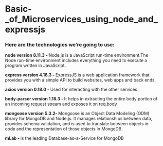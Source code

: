 # Basic-_of_Microservices_using_node_and_expressjs


### Here are the technologies we’re going to use:
<p><b>node version 8.11.3 - </b>Node.js is a JavaScript run-time environment.The Node run-time environment includes everything you need to execute a program written in JavaScript.</p>
<p><b>express version 4.16.3 - </b> ExpressJS is a web application framework that provides you with a simple API to build websites, web apps and back ends.</p>
<p><b>axios version 0.18.0 - </b>Used for interacting with the other services</p>
<p><b>body-parser version 1.18.3 - </b> It helps in extracting the entire body portion of an incoming request stream and exposes it on req.body</p>
<p><b>mongoose version 5.3.2- </b>Mongoose is an Object Data Modeling (ODM) library for MongoDB and Node.js. It manages relationships between data, provides schema validation, and is used to translate between objects in code and the representation of those objects in MongoDB.</p>
<p><b>mLab - </b> is the leading Database-as-a-Service for MongoDB</p>
